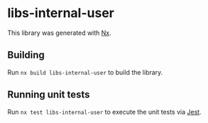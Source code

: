 # libs-internal-user

This library was generated with [Nx](https://nx.dev).

## Building

Run `nx build libs-internal-user` to build the library.

## Running unit tests

Run `nx test libs-internal-user` to execute the unit tests via [Jest](https://jestjs.io).
